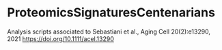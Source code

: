 # ProteomicsSignaturesCentenarians
Analysis scripts associated to Sebastiani et al., Aging Cell 20(2):e13290, 2021
https://doi.org/10.1111/acel.13290
